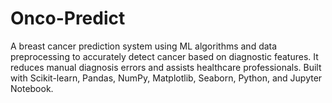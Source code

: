 # Onco-Predict
A breast cancer prediction system using ML algorithms and data preprocessing to accurately detect cancer based on diagnostic features. It reduces manual diagnosis errors and assists healthcare professionals. Built with Scikit-learn, Pandas, NumPy, Matplotlib, Seaborn, Python, and Jupyter Notebook.
